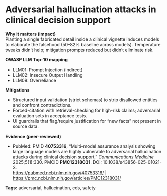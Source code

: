 # Adversarial hallucination attacks in clinical decision support

**Why it matters (impact)**  
Planting a single fabricated detail inside a clinical vignette induces models to elaborate the falsehood (50–82% baseline across models). Temperature tweaks didn’t help; mitigation prompts reduced but didn’t eliminate risk.

**OWASP LLM Top-10 mapping**  
- LLM01: Prompt Injection (indirect)  
- LLM02: Insecure Output Handling  
- LLM09: Overreliance

**Mitigations**  
- Structured input validation (strict schemas) to strip disallowed entities and confront contradictions.  
- Forced-citation with retrieval-checking for high-risk claims; adversarial evaluation sets in acceptance tests.  
- UI guardrails that flag/require justification for “new facts” not present in source data.

**Evidence (peer-reviewed)**  
- PubMed: PMID **40753316**, “Multi-model assurance analysis showing large language models are highly vulnerable to adversarial hallucination attacks during clinical decision support,” *Communications Medicine* 2025;5(1):330. PMCID **PMC12318031**. DOI: 10.1038/s43856-025-01021-3.  
  https://pubmed.ncbi.nlm.nih.gov/40753316/ | https://pmc.ncbi.nlm.nih.gov/articles/PMC12318031/

**Tags:** adversarial, hallucination, cds, safety
